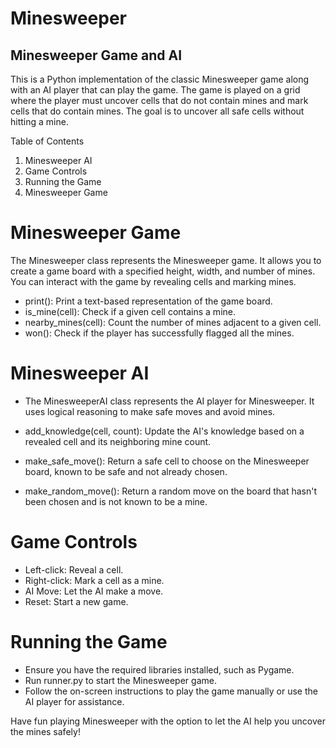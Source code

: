 ﻿# Minesweeper

## Minesweeper Game and AI

This is a Python implementation of the classic Minesweeper game along with an AI player that can play the game. The game is played on a grid where the player must uncover cells that do not contain mines and mark cells that do contain mines. The goal is to uncover all safe cells without hitting a mine.

Table of Contents

1. Minesweeper AI
2. Game Controls
3. Running the Game
4. Minesweeper Game

# Minesweeper Game

The Minesweeper class represents the Minesweeper game. It allows you to create a game board with a specified height, width, and number of mines. You can interact with the game by revealing cells and marking mines.

- print(): Print a text-based representation of the game board.
- is_mine(cell): Check if a given cell contains a mine.
- nearby_mines(cell): Count the number of mines adjacent to a given cell.
- won(): Check if the player has successfully flagged all the mines.

# Minesweeper AI
- The MinesweeperAI class represents the AI player for Minesweeper. It uses logical reasoning to make safe moves and avoid mines.

- add_knowledge(cell, count): Update the AI's knowledge based on a revealed cell and its neighboring mine count.
- make_safe_move(): Return a safe cell to choose on the Minesweeper board, known to be safe and not already chosen.
- make_random_move(): Return a random move on the board that hasn't been chosen and is not known to be a mine.

# Game Controls
- Left-click: Reveal a cell.
- Right-click: Mark a cell as a mine.
- AI Move: Let the AI make a move.
- Reset: Start a new game.

# Running the Game
- Ensure you have the required libraries installed, such as Pygame.
- Run runner.py to start the Minesweeper game.
- Follow the on-screen instructions to play the game manually or use the AI player for assistance.


Have fun playing Minesweeper with the option to let the AI help you uncover the mines safely!
